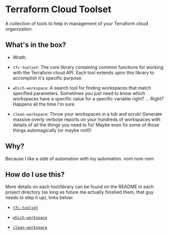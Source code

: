 # Terraform Cloud Toolset

A collection of tools to help in management of your Terraform cloud organization.

## What's in the box?

- Wrath.

- `tfc-toolset`: The core library containing common functions for working with the Terraform cloud API. Each tool extends upon this library to accomplish it's specific purpose.
  
- `which-workspace`: A search tool for finding workspaces that match specified parameters. Sometimes you just need to know which workspaces have a specific value for a specific variable right? ... Right? Happens all the time I'm sure.
  
- `clean-workspace`: Throw your workspaces in a tub and scrub! Generate massive overly verbose reports on your hundreds of workspaces with details of all the things you need to fix! Maybe even fix some of those things automagically (or maybe not!)!

## Why?

Because I like a side of automation with my automation. nom nom nom

## How do I use this?

More details on each tool/library can be found on the README in each project directory (as long as future me actually finished them, that guy needs to step it up), links below:

- [`tfc-toolset`](tfc-toolset/README.md)
  
- [`which-workspace`](which-workspace/README.md)

- [`clean-workspace`](clean-workspace/README.md)
